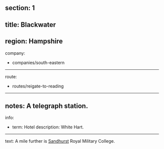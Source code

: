 section: 1
----
title: Blackwater
----
region: Hampshire
----
company:
- companies/south-eastern
----
route:
- routes/reigate-to-reading
----
notes: A telegraph station.
----
info:
- term: Hotel
  description: White Hart.
----
text: A mile further is [Sandhurst](/stations/sandhurst) Royal Military College.
